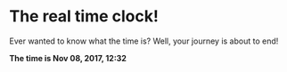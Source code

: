 # The real time clock!

Ever wanted to know what the time is? Well, your journey is about to end!

**The time is Nov 08, 2017, 12:32**